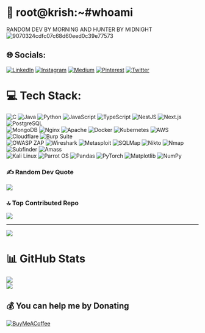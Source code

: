 # 💫 root@krish:~#whoami
RANDOM DEV BY MORNING AND HUNTER BY MIDNIGHT
![9070324cdfc07c68d60eed0c39e77573](https://github.com/user-attachments/assets/e7b7e1b2-b2fe-4e89-991f-77e31e547117)
                                                                        

## 🌐 Socials:
[![LinkedIn](https://img.shields.io/badge/LinkedIn-%230077B5.svg?logo=linkedin&logoColor=white)](https://linkedin.com/in/Gokul-Krishnan-V-R)
[![Instagram](https://img.shields.io/badge/Instagram-%23E4405F.svg?logo=Instagram&logoColor=white)](https://instagram.com/@__.k.r.i.s.h)  [![Medium](https://img.shields.io/badge/Medium-12100E?logo=medium&logoColor=white)](https://medium.com/@gokulkrishvr) [![Pinterest](https://img.shields.io/badge/Pinterest-%23E60023.svg?logo=Pinterest&logoColor=white)](https://pinterest.com/gokulkrishvr/) [![Twitter](https://img.shields.io/badge/Twitter-%231DA1F2.svg?logo=Twitter&logoColor=white)](https://twitter.com/@__k_r_i_S_h) 

# 💻 Tech Stack:
![C](https://img.shields.io/badge/c-%2300599C.svg?style=plastic&logo=c&logoColor=white) ![Java](https://img.shields.io/badge/java-%23ED8B00.svg?style=plastic&logo=openjdk&logoColor=white) ![Python](https://img.shields.io/badge/python-3670A0?style=plastic&logo=python&logoColor=ffdd54) ![JavaScript](https://img.shields.io/badge/javascript-%23F7DF1E.svg?style=plastic&logo=javascript&logoColor=black) ![TypeScript](https://img.shields.io/badge/TypeScript-%23007ACC.svg?style=plastic&logo=typescript&logoColor=white) ![NestJS](https://img.shields.io/badge/NestJS-%23E0234E.svg?style=plastic&logo=nestjs&logoColor=white) ![Next.js](https://img.shields.io/badge/Next.js-%23000000.svg?style=plastic&logo=next.js&logoColor=white) ![PostgreSQL](https://img.shields.io/badge/PostgreSQL-%23336791.svg?style=plastic&logo=postgresql&logoColor=white)  
![MongoDB](https://img.shields.io/badge/MongoDB-%2347A248.svg?style=plastic&logo=mongodb&logoColor=white) ![Nginx](https://img.shields.io/badge/Nginx-%23009639.svg?style=plastic&logo=nginx&logoColor=white) ![Apache](https://img.shields.io/badge/apache-%23D42029.svg?style=plastic&logo=apache&logoColor=white) ![Docker](https://img.shields.io/badge/Docker-%232496ED.svg?style=plastic&logo=docker&logoColor=white) ![Kubernetes](https://img.shields.io/badge/Kubernetes-%23326CE5.svg?style=plastic&logo=kubernetes&logoColor=white) ![AWS](https://img.shields.io/badge/AWS-%23FF9900.svg?style=plastic&logo=amazonaws&logoColor=white) ![Cloudflare](https://img.shields.io/badge/Cloudflare-%23F38020.svg?style=plastic&logo=cloudflare&logoColor=white) ![Burp Suite](https://img.shields.io/badge/Burp%20Suite-%23FF5722.svg?style=plastic&logo=burp%20suite&logoColor=white)  
![OWASP ZAP](https://img.shields.io/badge/OWASP%20ZAP-%2300A4CC.svg?style=plastic&logo=owasp&logoColor=white) ![Wireshark](https://img.shields.io/badge/Wireshark-%23167CFF.svg?style=plastic&logo=wireshark&logoColor=white) ![Metasploit](https://img.shields.io/badge/Metasploit-%23004880.svg?style=plastic&logo=metasploit&logoColor=white) ![SQLMap](https://img.shields.io/badge/SQLMap-%23DA291C.svg?style=plastic&logo=sqlite&logoColor=white) ![Nikto](https://img.shields.io/badge/Nikto-%23FF0000.svg?style=plastic&logo=hackerone&logoColor=white) ![Nmap](https://img.shields.io/badge/Nmap-%230084C1.svg?style=plastic&logo=nmap&logoColor=white) ![Subfinder](https://img.shields.io/badge/Subfinder-%234CAF50.svg?style=plastic&logo=hackthebox&logoColor=white) ![Amass](https://img.shields.io/badge/Amass-%23000000.svg?style=plastic&logo=anonymous&logoColor=white)  
![Kali Linux](https://img.shields.io/badge/Kali%20Linux-%23557C94.svg?style=plastic&logo=kali-linux&logoColor=white) ![Parrot OS](https://img.shields.io/badge/Parrot%20OS-%231B1D1F.svg?style=plastic&logo=parrot%20security&logoColor=lightblue) ![Pandas](https://img.shields.io/badge/pandas-%23150458.svg?style=plastic&logo=pandas&logoColor=white) ![PyTorch](https://img.shields.io/badge/PyTorch-%23EE4C2C.svg?style=plastic&logo=PyTorch&logoColor=white) ![Matplotlib](https://img.shields.io/badge/Matplotlib-%23ffffff.svg?style=plastic&logo=Matplotlib&logoColor=black) ![NumPy](https://img.shields.io/badge/numpy-%23013243.svg?style=plastic&logo=numpy&logoColor=white)  




### ✍️ Random Dev Quote
![](https://quotes-github-readme.vercel.app/api?type=horizontal&theme=radical)

### 🔝 Top Contributed Repo
![](https://github-contributor-stats.vercel.app/api?username=Gokul-Krishnan-V-R&limit=5&theme=dark&combine_all_yearly_contributions=true)

---
[![](https://visitcount.itsvg.in/api?id=Gokul-Krishnan-V-R&icon=7&color=10)](https://visitcount.itsvg.in)


# 📊 GitHub Stats
![](https://github-readme-streak-stats.herokuapp.com/?user=Gokul-Krishnan-V-R&theme=gotham&hide_border=false)<br/>
![](https://github-readme-stats.vercel.app/api/top-langs/?username=Gokul-Krishnan-V-R&theme=gotham&hide_border=false&include_all_commits=true&count_private=true&layout=compact)

  ## 💰 You can help me by Donating
  [![BuyMeACoffee](https://img.shields.io/badge/Buy%20Me%20a%20Coffee-ffdd00?style=for-the-badge&logo=buy-me-a-coffee&logoColor=black)](https://buymeacoffee.com/https://www.buymeacoffee.com/gokul.krishnan.v.r) 

  
